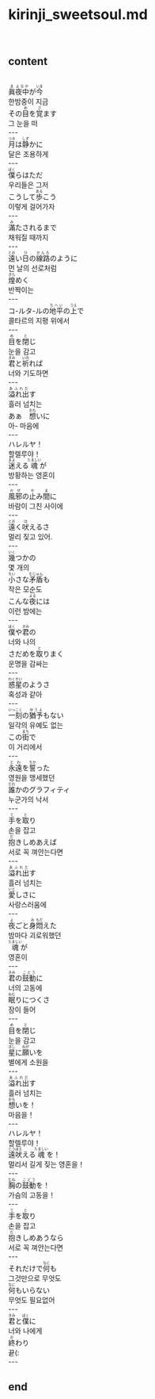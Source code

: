 <h1>kirinji_sweetsoul.md</h1><br>
<h2>content</h2><br>
<ruby>眞<rt>ま</rt></ruby><ruby>夜中<rt>よなか</rt></ruby>が<ruby>今<rt>いま</rt></ruby><br>
한밤중이 지금<br>
その<ruby>目<rt>め</rt></ruby>を<ruby>覚<rt>さ</rt></ruby>ます<br>
그 눈을 떠<br>
---<br>
<ruby>月<rt>つき</rt></ruby>は<ruby>静<rt>しず</rt></ruby>かに<br>
달은 조용하게<br>
---<br>
<ruby>僕<rt>ぼく</rt></ruby>らはただ<br>
우리들은 그저<br>
こうして<ruby>歩<rt>ある</rt></ruby>こう<br>
이렇게 걸어가자<br>
---<br>
<ruby>滿<rt>み</rt></ruby>たされるまで<br>
채워질 때까지<br>
---<br>
<ruby>遠<rt>とお</rt></ruby>い<ruby>日<rt>ひ</rt></ruby>の<ruby>線路<rt>せんろ</rt></ruby>のように<br>
먼 날의 선로처럼<br>
<ruby>煌<rt>きら</rt></ruby>めく<br>
반짝이는<br>
---<br>
コ-ルタ-ルの<ruby>地平<rt>ちへい</rt></ruby>の<ruby>上<rt>うえ</rt></ruby>で<br>
콜타르의 지평 위에서<br>
---<br>
<ruby>目<rt>め</rt></ruby>を<ruby>閉<rt>と</rt></ruby>じ<br>
눈을 감고<br>
<ruby>君<rt>きみ</rt></ruby>と<ruby>祈<rt>いの</rt></ruby>れば<br>
너와 기도하면<br>
---<br>
<ruby>溢れ出<rt>あふれだ</rt></ruby>す<br>
흘러 넘치는<br>
あぁ　<ruby>想<rt>おも</rt></ruby>いに<br>
아- 마음에<br>
---<br>
ハレルヤ！<br>
할렐루야！<br>
<ruby>迷<rt>まよ</rt></ruby>える<ruby>魂<rt>たましい</rt></ruby>が<br>
방황하는 영혼이<br>
---<br>
<ruby>風邪<rt>かぜ</rt></ruby>の<ruby>止<rt>や</rt></ruby>み<ruby>間<rt>ま</rt></ruby>に<br>
바람이 그친 사이에<br>
---<br>
<ruby>遠<rt>とお</rt></ruby>く<ruby>吠<rt>ほ</rt></ruby>えるさ<br>
멀리 짖고 있어.<br>
---<br>
<ruby>幾<rt>いく</rt></ruby>つかの<br>
몇 개의<br>
<ruby>小<rt>ちい</rt></ruby>さな<ruby>矛盾<rt>むじゅん</rt></ruby>も<br>
작은 모순도<br>
こんな<ruby>夜<rt>よる</rt></ruby>には<br>
이런 밤에는<br>
---<br>
<ruby>僕<rt>ぼく</rt></ruby>や<ruby>君<rt>きみ</rt></ruby>の<br>
너와 나의<br>
さだめを<ruby>取<rt>と</rt></ruby>りまく<br>
운명을 감싸는<br>
---<br>
<ruby>惑星<rt>わくせい</rt></ruby>のようさ<br>
혹성과 같아<br>
---<br>
<ruby>一刻<rt>いっこく</rt></ruby>の<ruby>猶予<rt>ゆうよ</rt></ruby>もない<br>
일각의 유예도 없는 <br>
この<ruby>街<rt>まち</rt></ruby>で<br>
이 거리에서<br>
---<br>
<ruby>永遠<rt>とわ</rt></ruby>を<ruby>誓<rt>ちか</rt></ruby>った<br>
영원을 맹세했던<br>
<ruby>誰<rt>だれ</rt></ruby>かのグラフィティ<br>
누군가의 낙서<br>
---<br>
<ruby>手<rt>て</rt></ruby>を<ruby>取<rt>と</rt></ruby>り<br>
손을 잡고<br>
<ruby>抱<rt>だ</rt></ruby>きしめあえば<br>
서로 꼭 껴안는다면<br>
---<br>
<ruby>溢れ出<rt>あふれだ</rt></ruby>す<br>
흘러 넘치는<br>
<ruby>愛<rt>いと</rt></ruby>しさに<br>
사랑스러움에<br>
---<br>
<ruby>夜<rt>よ</rt></ruby>ごと<ruby>身<rt>み</rt></ruby><ruby>悶<rt>もだ</rt></ruby>えた<br>
밤마다 괴로워했던<br>
<ruby>魂<rt>たましい</rt></ruby>が<br>
영혼이<br>
---<br>
<ruby>君<rt>きみ</rt></ruby>の<ruby>鼓動<rt>こどう</rt></ruby>に　<br>
너의 고동에<br>
<ruby>眠<rt>ねむ</rt></ruby>りにつくさ<br>
잠이 들어<br>
---<br>
<ruby>目<rt>め</rt></ruby>を<ruby>閉<rt>と</rt></ruby>じ<br>
눈을 감고<br>
<ruby>星<rt>ほし</rt></ruby>に<ruby>願<rt>ねが</rt></ruby>いを<br>
별에게 소원을<br>
---<br>
<ruby>溢れ出<rt>あふれだ</rt></ruby>す<br>
흘러 넘치는<br>
<ruby>想<rt>おも</rt></ruby>いを！<br>
마음을！<br>
---<br>
ハレルヤ！<br>
할렐루야！<br>
<ruby>遠吠<rt>とうぼえ</rt></ruby>える<ruby>魂<rt>たましい</rt></ruby>を！<br>
멀리서 길게 짖는 영혼을！<br>
---<br>
<ruby>胸<rt>むね</rt></ruby>の<ruby>鼓動<rt>こどう</rt></ruby>を！<br>
가슴의 고동을！<br>
---<br>
<ruby>手<rt>て</rt></ruby>を<ruby>取<rt>と</rt></ruby>り<br>
손을 잡고<br>
<ruby>抱<rt>だ</rt></ruby>きしめあうなら<br>
서로 꼭 껴안는다면<br>
---<br>
それだけで<ruby>何<rt>なに</rt></ruby>も<br>
그것만으로 무엇도<br>
<ruby>何<rt>なに</rt></ruby>もいらない<br>
무엇도 필요없어<br>
---<br>
<ruby>君<rt>きみ</rt></ruby>と<ruby>僕<rt>ぼく</rt></ruby>に<br>
너와 나에게<br>
<ruby>終<rt>お</rt></ruby>わり<br>
끝(:<br>
---<br>
<h2>end</h2><br>